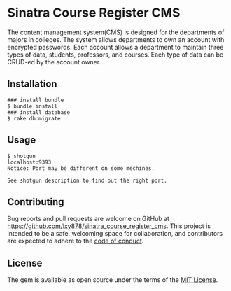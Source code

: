 # Sinatra Course Register CMS

The content management system(CMS) is designed for the departments of majors in colleges. The system allows departments to own an account with encrypted passwords. Each account allows a department to maintain three types of data, students, professors, and courses. Each type of data can be CRUD-ed by the account owner.


## Installation
    ### install bundle
    $ bundle install
    ### install database
    $ rake db:migrate

## Usage
    $ shotgun
    localhost:9393
    Notice: Port may be different on some mechines.

    See shotgun description to find out the right port.

## Contributing

Bug reports and pull requests are welcome on GitHub at https://github.com/lxy878/sinatra_course_register_cms. This project is intended to be a safe, welcoming space for collaboration, and contributors are expected to adhere to the [code of conduct](https://github.com/lxy878/sinatra_course_register_cms/blob/master/CODE_OF_CONDUCT.md).

## License

The gem is available as open source under the terms of the [MIT License](https://opensource.org/licenses/MIT).